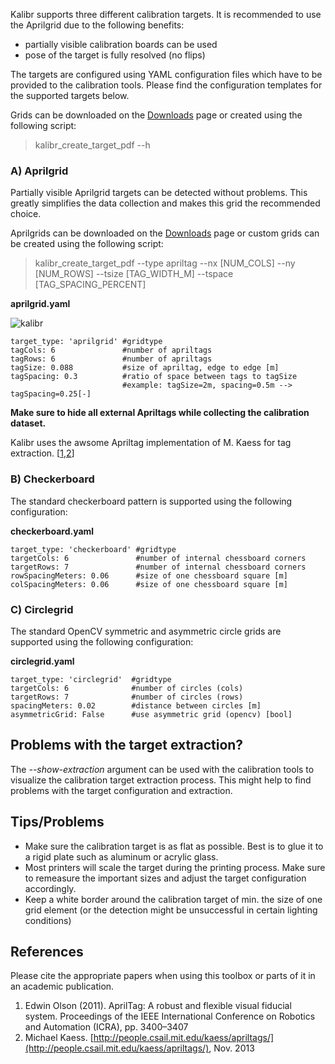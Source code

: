 Kalibr supports three different calibration targets. It is recommended to use the Aprilgrid due to the following benefits:

* partially visible calibration boards can be used
* pose of the target is fully resolved (no flips)

The targets are configured using YAML configuration files which have to be provided to the calibration tools. Please find the configuration templates for the supported targets below.

Grids can be downloaded on the [Downloads](downloads) page or created using the following script:
> kalibr_create_target_pdf --h

### A) Aprilgrid
Partially visible Aprilgrid targets can be detected without problems. This greatly simplifies the data collection and makes this grid the recommended choice.

Aprilgrids can be downloaded on the [Downloads](downloads) page or custom grids can be created using the following script:
> kalibr_create_target_pdf --type apriltag --nx [NUM_COLS] --ny [NUM_ROWS] --tsize [TAG_WIDTH_M] --tspace [TAG_SPACING_PERCENT]

**aprilgrid.yaml**

![kalibr](https://user-images.githubusercontent.com/5337083/41458381-be379c6e-7086-11e8-9291-352445140e88.png)

```
target_type: 'aprilgrid' #gridtype
tagCols: 6               #number of apriltags
tagRows: 6               #number of apriltags
tagSize: 0.088           #size of apriltag, edge to edge [m]
tagSpacing: 0.3          #ratio of space between tags to tagSize
                         #example: tagSize=2m, spacing=0.5m --> tagSpacing=0.25[-]
```

**Make sure to hide all external Apriltags while collecting the calibration dataset.**

Kalibr uses the awsome Apriltag implementation of M. Kaess for tag extraction. [[1](#olson),[2](#kaess)]

### B) Checkerboard
The standard checkerboard pattern is supported using the following configuration:

**checkerboard.yaml**
```
target_type: 'checkerboard' #gridtype
targetCols: 6               #number of internal chessboard corners
targetRows: 7               #number of internal chessboard corners
rowSpacingMeters: 0.06      #size of one chessboard square [m]
colSpacingMeters: 0.06      #size of one chessboard square [m]
```

### C) Circlegrid
The standard OpenCV symmetric and asymmetric circle grids are supported using the following configuration:

**circlegrid.yaml**
```
target_type: 'circlegrid'  #gridtype
targetCols: 6              #number of circles (cols)
targetRows: 7              #number of circles (rows)
spacingMeters: 0.02        #distance between circles [m]
asymmetricGrid: False      #use asymmetric grid (opencv) [bool]
```

## Problems with the target extraction?
The *--show-extraction* argument can be used with the calibration tools to visualize the calibration target extraction process. This might help to find problems with the target configuration and extraction.

## Tips/Problems
* Make sure the calibration target is as flat as possible. Best is to glue it to a rigid plate such as aluminum or acrylic glass.
* Most printers will scale the target during the printing process. Make sure to remeasure the important sizes and adjust the target configuration accordingly.
* Keep a white border around the calibration target of min. the size of one grid element (or the detection might be unsuccessful in certain lighting conditions)

## References
Please cite the appropriate papers when using this toolbox or parts of it in an academic publication.

1. <a name="olson"></a>Edwin Olson (2011). AprilTag: A robust and flexible visual fiducial system. Proceedings of the IEEE International Conference on Robotics and Automation (ICRA), pp. 3400–3407
1. <a name="kaess"></a>Michael Kaess. [http://people.csail.mit.edu/kaess/apriltags/](http://people.csail.mit.edu/kaess/apriltags/), Nov. 2013
